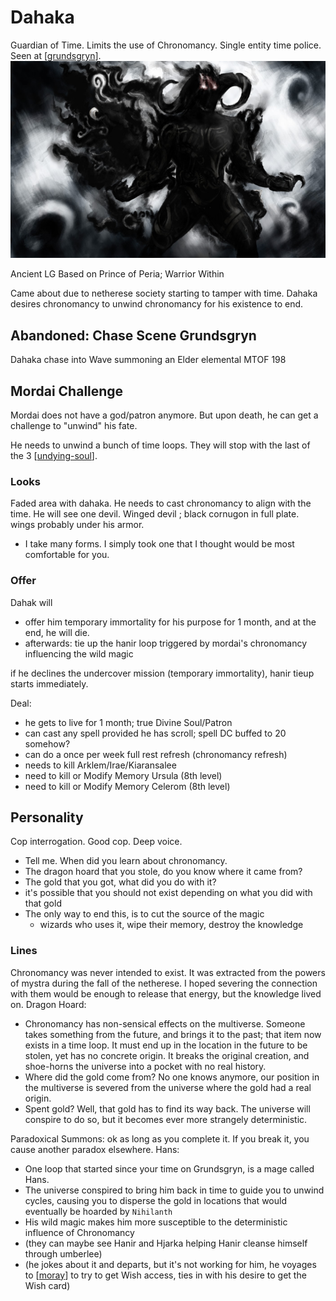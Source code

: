 # Dahaka
Guardian of Time. Limits the use of Chronomancy.
Single entity time police.
Seen at [[grundsgryn]].
![](./dahaka.jpg)

Ancient LG
Based on Prince of Peria; Warrior Within

Came about due to netherese society starting to tamper with time.
Dahaka desires chronomancy to unwind chronomancy for his existence to end.

## Abandoned: Chase Scene Grundsgryn
Dahaka chase into Wave summoning an Elder elemental MTOF 198

## Mordai Challenge
Mordai does not have a god/patron anymore.
But upon death, he can get a challenge to "unwind" his fate.

He needs to unwind a bunch of time loops. They will stop with the last of the 3 [[undying-soul]].

### Looks
Faded area with dahaka. He needs to cast chronomancy to align with the time. He will see one devil.
Winged devil ; black cornugon in full plate. wings probably under his armor.

- I take many forms. I simply took one that I thought would be most comfortable for you.

### Offer
Dahak will
- offer him temporary immortality for his purpose for 1 month, and at the end, he will die.
- afterwards: tie up the hanir loop triggered by mordai's chronomancy influencing the wild magic

if he declines the undercover mission (temporary immortality), hanir tieup starts immediately.

Deal:
- he gets to live for 1 month; true Divine Soul/Patron
- can cast any spell provided he has scroll; spell DC buffed to 20 somehow?
- can do a once per week full rest refresh (chronomancy refresh)
- needs to kill Arklem/Irae/Kiaransalee
- need to kill or Modify Memory Ursula (8th level)
- need to kill or Modify Memory Celerom (8th level)

## Personality
Cop interrogation. Good cop.
Deep voice.

- Tell me. When did you learn about chronomancy.
- The dragon hoard that you stole, do you know where it came from?
- The gold that you got, what did you do with it?
- it's possible that you should not exist depending on what you did with that gold
- The only way to end this, is to cut the source of the magic
  * wizards who uses it, wipe their memory, destroy the knowledge

### Lines
Chronomancy was never intended to exist. It was extracted from the powers of mystra during the fall of the netherese. I hoped severing the connection with them would be enough to release that energy, but the knowledge lived on.
Dragon Hoard:
- Chronomancy has non-sensical effects on the multiverse. Someone takes something from the future, and brings it to the past; that item now exists in a time loop. It must end up in the location in the future to be stolen, yet has no concrete origin. It breaks the original creation, and shoe-horns the universe into a pocket with no real history.
- Where did the gold come from? No one knows anymore, our position in the multiverse is severed from the universe where the gold had a real origin.
- Spent gold? Well, that gold has to find its way back. The universe will conspire to do so, but it becomes ever more strangely deterministic.

Paradoxical Summons: ok as long as you complete it. If you break it, you cause another paradox elsewhere.
Hans:
- One loop that started since your time on Grundsgryn, is a mage called Hans.
- The universe conspired to bring him back in time to guide you to unwind cycles, causing you to disperse the gold in locations that would eventually be hoarded by `Nihilanth`
- His wild magic makes him more susceptible to the deterministic influence of Chronomancy
- (they can maybe see Hanir and Hjarka helping Hanir cleanse himself through umberlee)
- (he jokes about it and departs, but it's not working for him, he voyages to [[moray]] to try to get Wish access, ties in with his desire to get the Wish card)

[//begin]: # "Autogenerated link references for markdown compatibility"
[grundsgryn]: ../seaofbones/grundsgryn "Grundsgryn"
[undying-soul]: ../factions/undying-soul "Undying Soul"
[moray]: ../seaofbones/moray "Moray"
[//end]: # "Autogenerated link references"
